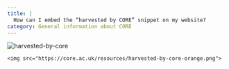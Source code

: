```yaml
---
title: |
  How can I embed the “harvested by CORE” snippet on my website?
category: General information about CORE
---
```

![harvested-by-core](/resources/harvested-by-core-orange.png)
```
<img src="https://core.ac.uk/resources/harvested-by-core-orange.png">
```
